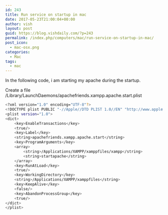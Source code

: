 ```yaml
---
id: 243
title: Run service on startup in mac
date: 2017-05-23T21:00:04+00:00
author: vish
layout: post
guid: https://blog.vishdaily.com/?p=243
permalink: /index.php/computers/mac/run-service-on-startup-in-mac/
post_icon:
  - mac-osx.png
categories:
  - Mac
tags:
  - mac
---
```

In the following code, i am starting my apache during the startup.

Create a file /Library/LaunchDaemons/apachefriends.xampp.apache.start.plist

```bash
<?xml version="1.0" encoding="UTF-8"?>
<!DOCTYPE plist PUBLIC "-//Apple//DTD PLIST 1.0//EN" "http://www.apple.com/DTDs/PropertyList-1.0.dtd">
<plist version="1.0">
<dict>
	<key>EnableTransactions</key>
	<true/>
	<key>Label</key>
	<string>apachefriends.xampp.apache.start</string>
	<key>ProgramArguments</key>
	<array>
		<string>/Applications/XAMPP/xamppfiles/xampp</string>
		<string>startapache</string>
	</array>
	<key>RunAtLoad</key>
	<true/>
	<key>WorkingDirectory</key>
	<string>/Applications/XAMPP/xamppfiles</string>
	<key>KeepAlive</key>
	<false/>
	<key>AbandonProcessGroup</key>
	<true/>
</dict>
</plist>

```

&nbsp;